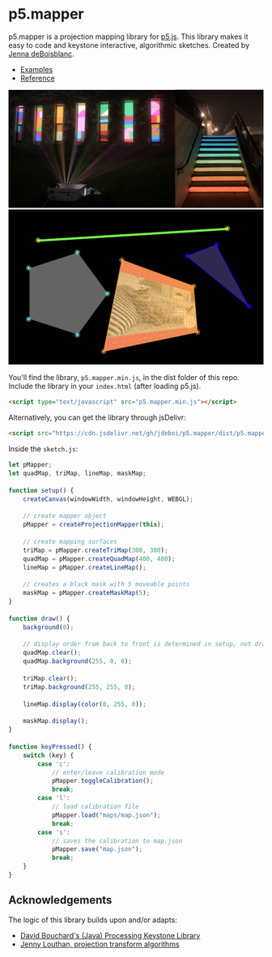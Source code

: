 

# p5.mapper

p5.mapper is a projection mapping library for [p5.js](https://p5js.org/). This library makes it easy to code and keystone interactive, algorithmic sketches. Created by [Jenna deBoisblanc](https://jdeboi.com/).


* [Examples](examples)
* [Reference](reference/README.md)

![projection mapped example](images/mapped_surfaces.png)
![shapes example](images/shapes.png)

You'll find the library, `p5.mapper.min.js`, in the dist folder of this repo. Include the library in your `index.html` (after loading p5.js).

```html
<script type="text/javascript" src="p5.mapper.min.js"></script>
```
  
Alternatively, you can get the library through jsDelivr:  
  
```html
<script src="https://cdn.jsdelivr.net/gh/jdeboi/p5.mapper/dist/p5.mapper.min.js"></script>
```
  
Inside the `sketch.js`:
```javascript
let pMapper;
let quadMap, triMap, lineMap, maskMap;

function setup() {
    createCanvas(windowWidth, windowHeight, WEBGL);

    // create mapper object
    pMapper = createProjectionMapper(this);

    // create mapping surfaces
    triMap = pMapper.createTriMap(300, 300);
    quadMap = pMapper.createQuadMap(400, 400);
    lineMap = pMapper.createLineMap();

    // creates a black mask with 5 moveable points
    maskMap = pMapper.createMaskMap(5);
}

function draw() {
    background(0);

    // display order from back to front is determined in setup, not draw
    quadMap.clear();
    quadMap.background(255, 0, 0);

    triMap.clear();
    triMap.background(255, 255, 0);

    lineMap.display(color(0, 255, 0));

    maskMap.display();
}

function keyPressed() {
    switch (key) {
        case 'c':
            // enter/leave calibration mode
            pMapper.toggleCalibration();
            break;
        case 'l':
            // load calibration file
            pMapper.load("maps/map.json");
            break;
        case 's':
            // saves the calibration to map.json
            pMapper.save("map.json");
            break;
    }
}
```

## Acknowledgements

The logic of this library builds upon and/or adapts:
* [David Bouchard's (Java) Processing Keystone Library](http://keystonep5.sourceforge.net/)
* [Jenny Louthan, projection transform algorithms](https://github.com/jlouthan/perspective-transform) 

